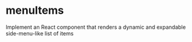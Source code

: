 # menuItems
Implement an React component that renders a dynamic and expandable side-menu-like list of items
